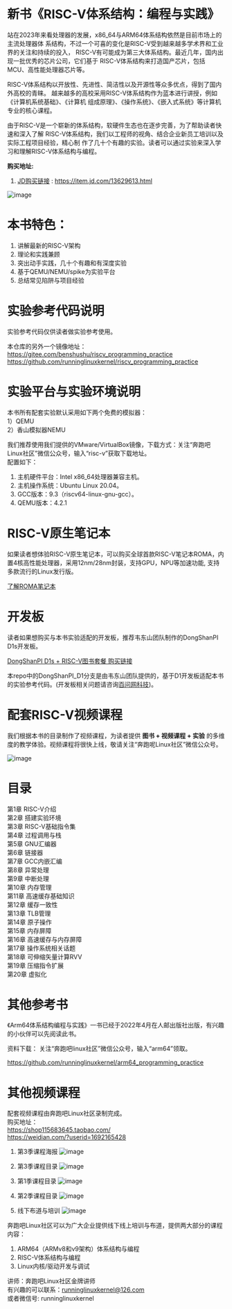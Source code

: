 # 新书《RISC-V体系结构：编程与实践》

站在2023年来看处理器的发展，x86_64与ARM64体系结构依然是目前市场上的主流处理器体
系结构，不过一个可喜的变化是RISC-V受到越来越多学术界和工业界的关注和持续的投入，
RISC-V有可能成为第三大体系结构。最近几年，国内出现一批优秀的芯片公司，它们基于
RISC-V体系结构来打造国产芯片，包括MCU、高性能处理器芯片等。

RISC-V体系结构以开放性、先进性、简洁性以及开源性等众多优点，得到了国内外高校的青睐。
越来越多的高校采用RISC-V体系结构作为蓝本进行讲授，例如《计算机系统基础》、《计算机
组成原理》、《操作系统》、《嵌入式系统》等计算机专业的核心课程。

由于RISC-V是一个崭新的体系结构，软硬件生态也在逐步完善，为了帮助读者快速和深入了解
RISC-V体系结构，我们以工程师的视角、结合企业新员工培训以及实际工程项目经验，精心制
作了几十个有趣的实验。读者可以通过实验来深入学习和理解RISC-V体系结构与编程。

**购买地址:** 
1. [JD购买链接](https://item.jd.com/13629613.html) : https://item.jd.com/13629613.html

![image](images/risc-v.jpg)

# 本书特色：
1. 讲解最新的RISC-V架构
2. 理论和实践兼顾
3. 突出动手实践，几十个有趣和有深度实验
4. 基于QEMU/NEMU/spike为实验平台
5. 总结常见陷阱与项目经验

# 实验参考代码说明

实验参考代码仅供读者做实验参考使用。

本仓库的另外一个镜像地址：    
https://gitee.com/benshushu/riscv_programming_practice    
https://github.com/runninglinuxkernel/riscv_programming_practice   


# 实验平台与实验环境说明

本书所有配套实验默认采用如下两个免费的模拟器：      
1）QEMU   
2）香山模拟器NEMU     

我们推荐使用我们提供的VMware/VirtualBox镜像，下载方式：关注“奔跑吧Linux社区”微信公众号，输入“risc-v”获取下载地址。   
配置如下：
1. 主机硬件平台：Intel x86_64处理器兼容主机。
2. 主机操作系统：Ubuntu Linux 20.04。
3. GCC版本：9.3（riscv64-linux-gnu-gcc）。
4. QEMU版本：4.2.1

#  RISC-V原生笔记本
如果读者想体验RISC-V原生笔记本，可以购买全球首款RISC-V笔记本ROMA，内置4核高性能处理器，采用12nm/28nm封装，支持GPU，NPU等加速功能, 支持多款流行的Linux发行版。

[了解ROMA笔记本](https://deepcomputing.io/roma-first-native-riscv-laptop/)


# 开发板
读者如果想购买与本书实验适配的开发板，推荐韦东山团队制作的DongShanPI D1s开发板。 

[DongShanPI D1s + RISC-V图书套餐 购买链接](https://item.taobao.com/item.htm?&id=695941169493)

本repo中的DongShanPI_D1分支是由韦东山团队提供的，基于D1开发板适配本书的实验参考代码。(开发板相关问题请咨询[百问网科技](https://www.100ask.net/))。   

# 配套RISC-V视频课程
我们根据本书的目录制作了视频课程，为读者提供 **图书 + 视频课程 + 实验** 的多维度的教学体验。视频课程将很快上线，敬请关注“奔跑呢Linux社区”微信公众号。

![image](images/RISC-V-course.png)

# 目录
第1章 RISC-V介绍  
第2章 搭建实验环境    
第3章 RISC-V基础指令集   
第4章 过程调用与栈   
第5章 GNU汇编器   
第6章 链接器   
第7章 GCC内嵌汇编   
第8章 异常处理   
第9章 中断处理   
第10章 内存管理   
第11章 高速缓存基础知识   
第12章 缓存一致性    
第13章 TLB管理    
第14章 原子操作    
第15章 内存屏障   
第16章 高速缓存与内存屏障   
第17章 操作系统相关话题     
第18章 可伸缩矢量计算RVV    
第19章 压缩指令扩展     
第20章 虚拟化  

# 其他参考书

《Arm64体系结构编程与实践》一书已经于2022年4月在人邮出版社出版，有兴趣的小伙伴可以先阅读此书。  

资料下载： 关注“奔跑吧linux社区”微信公众号，输入“arm64”领取。

https://github.com/runninglinuxkernel/arm64_programming_practice

# 其他视频课程
配套视频课程由奔跑吧Linux社区录制完成。   
购买地址：     
https://shop115683645.taobao.com/   
https://weidian.com/?userid=1692165428   

1. 第3季课程海报
![image](images/1.jpg)

2. 第3季课程目录
![image](images/2.jpg)

3. 第1季课程目录
![image](images/season_1.png)

4. 第2季课程目录
![image](images/season_2.png)

5. 线下布道与培训
![image](images/3.jpg)

奔跑吧Linux社区可以为广大企业提供线下线上培训与布道，提供两大部分的课程内容：
1. ARM64（ARMv8和v9架构）体系结构与编程  
2. RISC-V体系结构与编程  
3. Linux内核/驱动开发与调试  

讲师：奔跑吧Linux社区金牌讲师  
有兴趣的可以联系：runninglinuxkernel@126.com    
或者微信号: runninglinuxkernel   
